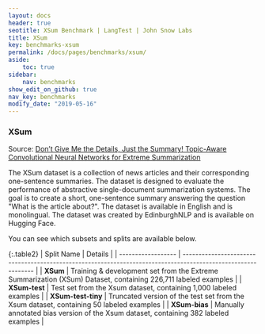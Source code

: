 ```yaml
---
layout: docs
header: true
seotitle: XSum Benchmark | LangTest | John Snow Labs
title: XSum
key: benchmarks-xsum
permalink: /docs/pages/benchmarks/xsum/
aside:
    toc: true
sidebar:
    nav: benchmarks
show_edit_on_github: true
nav_key: benchmarks
modify_date: "2019-05-16"
---
```


### XSum
Source: [Don’t Give Me the Details, Just the Summary! Topic-Aware Convolutional Neural Networks for Extreme Summarization](https://aclanthology.org/D18-1206/)

The XSum dataset is a collection of news articles and their corresponding one-sentence summaries. The dataset is designed to evaluate the performance of abstractive single-document summarization systems. The goal is to create a short, one-sentence summary answering the question "What is the article about?". The dataset is available in English and is monolingual. The dataset was created by EdinburghNLP and is available on Hugging Face.


You can see which subsets and splits are available below.

{:.table2}
| Split Name         | Details                                                                                                       |
| ------------------ | ------------------------------------------------------------------------------------------------------------- |
| **XSum**           | Training & development set from the Extreme Summarization (XSum) Dataset, containing 226,711 labeled examples |
| **XSum-test**      | Test set from the Xsum dataset, containing 1,000 labeled examples                                             |
| **XSum-test-tiny** | Truncated version of the test set from the Xsum dataset, containing 50 labeled examples                       |
| **XSum-bias**      | Manually annotated bias version of the Xsum dataset, containing 382 labeled examples                          |

